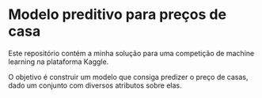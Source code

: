 # Modelo preditivo para preços de casa

Este repositório contém a minha solução para uma competição de machine learning na plataforma Kaggle.

O objetivo é construir um modelo que consiga predizer o preço de casas, dado um conjunto com diversos atributos sobre elas.
